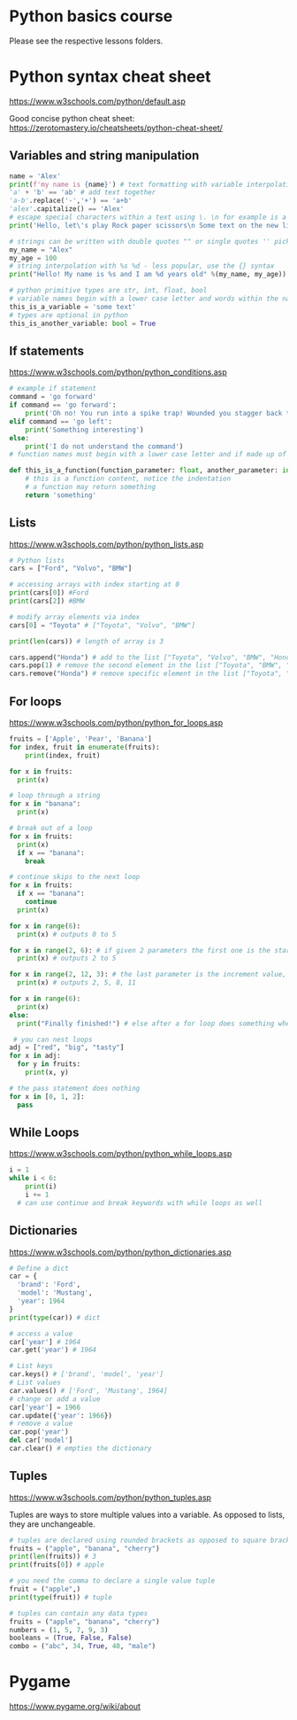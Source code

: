 # Python basics course

Please see the respective lessons folders.

# Python syntax cheat sheet
https://www.w3schools.com/python/default.asp

Good concise python cheat sheet: 
https://zerotomastery.io/cheatsheets/python-cheat-sheet/

## Variables and string manipulation
```python
name = 'Alex'
print(f'my name is {name}') # text formatting with variable interpolation
'a' + 'b' == 'ab' # add text together
'a-b'.replace('-','+') == 'a+b' 
'alex'.capitalize() == 'Alex'
# escape special characters within a text using \. \n for example is a new line
print('Hello, let\'s play Rock paper scissors\n Some text on the new line.')

# strings can be written with double quotes "" or single quotes '' pick one and stick with it
my_name = "Alex"
my_age = 100
# string interpolation with %s %d - less popular, use the {} syntax
print("Hello! My name is %s and I am %d years old" %(my_name, my_age))

# python primitive types are str, int, float, bool
# variable names begin with a lower case letter and words within the name are separated by underscores
this_is_a_variable = 'some text'
# types are optional in python 
this_is_another_variable: bool = True
```

## If statements
https://www.w3schools.com/python/python_conditions.asp

```python
# example if statement
command = 'go forward'
if command == 'go forward':
    print('Oh no! You run into a spike trap! Wounded you stagger back to the entrance')
elif command == 'go left':
    print('Something interesting')
else:
    print('I do not understand the command')
# function names must begin with a lower case letter and if made up of several words they must be separated by underscores

def this_is_a_function(function_parameter: float, another_parameter: int) -> str:
    # this is a function content, notice the indentation
    # a function may return something
    return 'something'
```

## Lists

https://www.w3schools.com/python/python_lists.asp

```python
# Python lists
cars = ["Ford", "Volvo", "BMW"]

# accessing arrays with index starting at 0
print(cars[0]) #Ford
print(cars[2]) #BMW

# modify array elements via index
cars[0] = "Toyota" # ["Toyota", "Volvo", "BMW"]

print(len(cars)) # length of array is 3

cars.append("Honda") # add to the list ["Toyota", "Volvo", "BMW", "Honda"]
cars.pop(1) # remove the second element in the list ["Toyota", "BMW", "Honda"]
cars.remove("Honda") # remove specific element in the list ["Toyota", "BMW"]
```

## For loops 
https://www.w3schools.com/python/python_for_loops.asp

```python
fruits = ['Apple', 'Pear', 'Banana']
for index, fruit in enumerate(fruits):
    print(index, fruit)

for x in fruits:
  print(x)

# loop through a string
for x in "banana":
  print(x)

# break out of a loop
for x in fruits:
  print(x)
  if x == "banana":
    break

# continue skips to the next loop
for x in fruits:
  if x == "banana":
    continue
  print(x)

for x in range(6):
  print(x) # outputs 0 to 5

for x in range(2, 6): # if given 2 parameters the first one is the start
  print(x) # outputs 2 to 5

for x in range(2, 12, 3): # the last parameter is the increment value, default 1
  print(x) # outputs 2, 5, 8, 11

for x in range(6):
  print(x)
else:
  print("Finally finished!") # else after a for loop does something when it is finished

 # you can nest loops 
adj = ["red", "big", "tasty"]
for x in adj:
  for y in fruits:
    print(x, y)

# the pass statement does nothing
for x in [0, 1, 2]:
  pass
```

## While Loops
https://www.w3schools.com/python/python_while_loops.asp

```python
i = 1
while i < 6:
    print(i)
    i += 1
  # can use continue and break keywords with while loops as well 
```
## Dictionaries

https://www.w3schools.com/python/python_dictionaries.asp

```python
# Define a dict
car = {
  'brand': 'Ford',
  'model': 'Mustang',
  'year': 1964
}
print(type(car)) # dict

# access a value
car['year'] # 1964
car.get('year') # 1964

# List keys
car.keys() # ['brand', 'model', 'year']
# List values
car.values() # ['Ford', 'Mustang', 1964]
# change or add a value
car['year'] = 1966
car.update({'year': 1966})
# remove a value
car.pop('year')
del car['model']
car.clear() # empties the dictionary
```

## Tuples
https://www.w3schools.com/python/python_tuples.asp

Tuples are ways to store multiple values into a variable. As opposed to lists, they are unchangeable.
```python
# tuples are declared using rounded brackets as opposed to square brackets for lists
fruits = ("apple", "banana", "cherry")
print(len(fruits)) # 3
print(fruits[0]) # apple

# you need the comma to declare a single value tuple
fruit = ("apple",)
print(type(fruit)) # tuple

# tuples can contain any data types
fruits = ("apple", "banana", "cherry")
numbers = (1, 5, 7, 9, 3)
booleans = (True, False, False)
combo = ("abc", 34, True, 40, "male")
```

# Pygame

https://www.pygame.org/wiki/about

